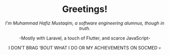 <h1 align="center">Greetings!</h1>
<div align="center">
  <em>I'm Muhammad Hafiz Mustaqim, a software engineering alumnus, though in truth.</em>
  <p>-Mostly with Laravel, a touch of Flutter, and scarce JavaScript-</p>
  <p>I DON’T BRAG ‘BOUT WHAT I DO OR MY ACHIEVEMENTS ON SOCMED 💀</p>
</div>
